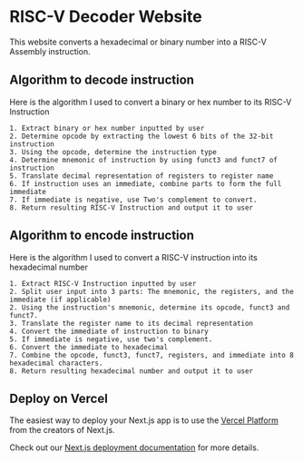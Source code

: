 # RISC-V Decoder Website
This website converts a hexadecimal or binary number into a RISC-V Assembly instruction.

## Algorithm to decode instruction
Here is the algorithm I used to convert a binary or hex number to its RISC-V Instruction

    1. Extract binary or hex number inputted by user
    2. Determine opcode by extracting the lowest 6 bits of the 32-bit instruction
    3. Using the opcode, determine the instruction type
    4. Determine mnemonic of instruction by using funct3 and funct7 of instruction
    5. Translate decimal representation of registers to register name
    6. If instruction uses an immediate, combine parts to form the full immediate
    7. If immediate is negative, use Two's complement to convert.
    8. Return resulting RISC-V Instruction and output it to user


## Algorithm to encode instruction
Here is the algorithm I used to convert a RISC-V instruction into its hexadecimal number

    1. Extract RISC-V Instruction inputted by user
    2. Split user input into 3 parts: The mnemonic, the registers, and the immediate (if applicable)
    2. Using the instruction's mnemonic, determine its opcode, funct3 and funct7.
    3. Translate the register name to its decimal representation
    4. Convert the immediate of instruction to binary
    5. If immediate is negative, use two's complement.
    6. Convert the immediate to hexadecimal
    7. Combine the opcode, funct3, funct7, registers, and immediate into 8 hexadecimal characters.
    8. Return resulting hexadecimal number and output it to user

## Deploy on Vercel

The easiest way to deploy your Next.js app is to use the [Vercel Platform](https://vercel.com/new?utm_medium=default-template&filter=next.js&utm_source=create-next-app&utm_campaign=create-next-app-readme) from the creators of Next.js.

Check out our [Next.js deployment documentation](https://nextjs.org/docs/app/building-your-application/deploying) for more details.
